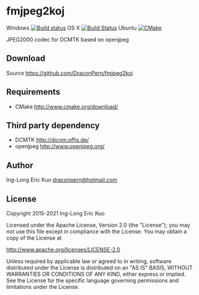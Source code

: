 # fmjpeg2koj
Windows [![Build status](https://ci.appveyor.com/api/projects/status/mk6procjyjwbed2d?svg=true)](https://ci.appveyor.com/project/DraconPern/fmjpeg2koj) OS X [![Build Status](https://app.travis-ci.com/DraconPern/fmjpeg2koj.svg?branch=master)](https://app.travis-ci.com/DraconPern/fmjpeg2koj) Ubuntu [![CMake](https://github.com/DraconPern/fmjpeg2koj/actions/workflows/cmake.yml/badge.svg)](https://github.com/DraconPern/fmjpeg2koj/actions/workflows/cmake.yml)

JPEG2000 codec for DCMTK based on openjpeg

## Download
Source https://github.com/DraconPern/fmjpeg2koj

## Requirements
- CMake http://www.cmake.org/download/

## Third party dependency
- DCMTK http://dicom.offis.de/
- openjpeg http://www.openjpeg.org/

## Author
Ing-Long Eric Kuo <draconpern@hotmail.com>

## License
Copyright 2015-2021 Ing-Long Eric Kuo

Licensed under the Apache License, Version 2.0 (the "License");
you may not use this file except in compliance with the License.
You may obtain a copy of the License at

   http://www.apache.org/licenses/LICENSE-2.0

Unless required by applicable law or agreed to in writing, software
distributed under the License is distributed on an "AS IS" BASIS,
WITHOUT WARRANTIES OR CONDITIONS OF ANY KIND, either express or implied.
See the License for the specific language governing permissions and
limitations under the License.

